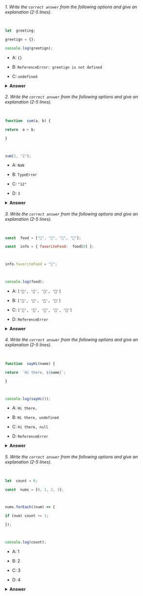 ###### 1. Write the `correct answer` from the following options and give an explanation (2-5 lines).

  

```javascript

let  greeting;

greetign = {};

console.log(greetign);

```

  

- A: `{}`

- B: `ReferenceError: greetign is not defined`

- C: `undefined`

  

<details><summary><b>Answer</b></summary>

<p>

  

#### Answer: A: `{}`

  

<i>At first, declare a variable without value and next time set the value.</i>

  

</p>

</details>

  

###### 2. Write the `correct answer` from the following options and give an explanation (2-5 lines).

  

```javascript

function  sum(a, b) {

return  a + b;

}

  

sum(1, "2");

```

  

- A: `NaN`

- B: `TypeError`

- C: `"12"`

- D: `3`

  

<details><summary><b>Answer</b></summary>

<p>

  

#### Answer: C: `"12"`

  

<i>Call the function with a number and a string, for this reason, it is a string. </i>

  

</p>

</details>

  

###### 3. Write the `correct answer` from the following options and give an explanation (2-5 lines).

  

```javascript

const  food = ["🍕", "🍫", "🥑", "🍔"];

const  info = { favoriteFood:  food[0] };

  

info.favoriteFood = "🍝";

  

console.log(food);

```

  

- A: `['🍕', '🍫', '🥑', '🍔']`

- B: `['🍝', '🍫', '🥑', '🍔']`

- C: `['🍝', '🍕', '🍫', '🥑', '🍔']`

- D: `ReferenceError`

  

<details><summary><b>Answer</b></summary>

<p>

  

#### Answer: A: `['🍕', '🍫', '🥑', '🍔']`

  

<i>Declare a variable named 'food' and console food. So output is variable values.</i>

  

</p>

</details>

  

###### 4. Write the `correct answer` from the following options and give an explanation (2-5 lines).

  

```javascript

function  sayHi(name) {

return  `Hi there, ${name}`;

}

  

console.log(sayHi());

```

  

- A: `Hi there,`

- B: `Hi there, undefined`

- C: `Hi there, null`

- D: `ReferenceError`

  

<details><summary><b>Answer</b></summary>

<p>

  

#### Answer: B: `Hi there, undefined`

  

<i>function has one parameter but the function call without a parameter.</i>

  

</p>

</details>

  

###### 5. Write the `correct answer` from the following options and give an explanation (2-5 lines).

  

```javascript

let  count = 0;

const  nums = [0, 1, 2, 3];

  

nums.forEach((num) => {

if (num) count += 1;

});

  

console.log(count);

```

  

- A: 1

- B: 2

- C: 3

- D: 4

  

<details><summary><b>Answer</b></summary>

<p>

  

#### Answer: C: 3

  

<i>In the nums array, there are three truthy numbers, so the output is 3.</i>

  

</p>

</details>